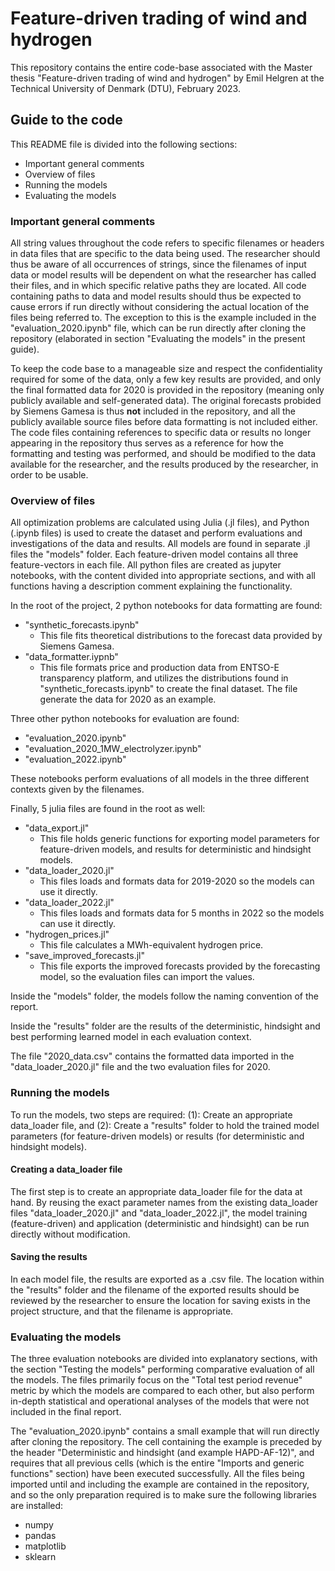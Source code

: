 # Feature-driven trading of wind and hydrogen

This repository contains the entire code-base associated with the Master thesis "Feature-driven trading of wind and hydrogen" by Emil Helgren at the Technical University of Denmark (DTU), February 2023.

## Guide to the code

This README file is divided into the following sections:

- Important general comments
- Overview of files
- Running the models
- Evaluating the models

### Important general comments

All string values throughout the code refers to specific filenames or headers in data files that are specific to the data being used. The researcher should thus be aware of all occurrences of strings, since the filenames of input data or model results will be dependent on what the researcher has called their files, and in which specific relative paths they are located. All code containing paths to data and model results should thus be expected to cause errors if run directly without considering the actual location of the files being referred to. The exception to this is the example included in the "evaluation_2020.ipynb" file, which can be run directly after cloning the repository (elaborated in section "Evaluating the models" in the present guide).

To keep the code base to a manageable size and respect the confidentiality required for some of the data, only a few key results are provided, and only the final formatted data for 2020 is provided in the repository (meaning only publicly available and self-generated data). The original forecasts probided by Siemens Gamesa is thus **not** included in the repository, and all the publicly available source files before data formatting is not included either. The code files containing references to specific data or results no longer appearing in the repository thus serves as a reference for how the formatting and testing was performed, and should be modified to the data available for the researcher, and the results produced by the researcher, in order to be usable.

### Overview of files

All optimization problems are calculated using Julia (.jl files), and Python (.ipynb files) is used to create the dataset and perform evaluations and investigations of the data and results. All models are found in separate .jl files the "models" folder. Each feature-driven model contains all three feature-vectors in each file. All python files are created as jupyter notebooks, with the content divided into appropriate sections, and with all functions having a description comment explaining the functionality. 

In the root of the project, 2 python notebooks for data formatting are found:

- "synthetic_forecasts.ipynb"
  - This file fits theoretical distributions to the forecast data provided by Siemens Gamesa.
- "data_formatter.iypnb"
  - This file formats price and production data from ENTSO-E transparency platform, and utilizes the distributions found in "synthetic_forecasts.ipynb" to create the final dataset. The file generate the data for 2020 as an example.

Three other python notebooks for evaluation are found:

- "evaluation_2020.ipynb"
- "evaluation_2020_1MW_electrolyzer.ipynb"
- "evaluation_2022.ipynb"

These notebooks perform evaluations of all models in the three different contexts given by the filenames.

Finally, 5 julia files are found in the root as well:

- "data_export.jl"
  - This file holds generic functions for exporting model parameters for feature-driven models, and results for deterministic and hindsight models.
- "data_loader_2020.jl"
  - This files loads and formats data for 2019-2020 so the models can use it directly.
- "data_loader_2022.jl"
  - This files loads and formats data for 5 months in 2022 so the models can use it directly.
- "hydrogen_prices.jl"
  - This file calculates a MWh-equivalent hydrogen price.
- "save_improved_forecasts.jl"
  - This file exports the improved forecasts provided by the forecasting model, so the evaluation files can import the values.

Inside the "models" folder, the models follow the naming convention of the report.

Inside the "results" folder are the results of the deterministic, hindsight and best performing learned model in each evaluation context.

The file "2020_data.csv" contains the formatted data imported in the "data_loader_2020.jl" file and the two evaluation files for 2020.

### Running the models

To run the models, two steps are required: (1): Create an appropriate data_loader file, and (2): Create a "results" folder to hold the trained model parameters (for feature-driven models) or results (for deterministic and hindsight models).

#### Creating a data_loader file

The first step is to create an appropriate data_loader file for the data at hand. By reusing the exact parameter names from the existing data_loader files "data_loader_2020.jl" and "data_loader_2022.jl", the model training (feature-driven) and application (deterministic and hindsight) can be run directly without modification.

#### Saving the results

In each model file, the results are exported as a .csv file. The location within the "results" folder and the filename of the exported results should be reviewed by the researcher to ensure the location for saving exists in the project structure, and that the filename is appropriate.

### Evaluating the models

The three evaluation notebooks are divided into explanatory sections, with the section "Testing the models" performing comparative evaluation of all the models. The files primarily focus on the "Total test period revenue" metric by which the models are compared to each other, but also perform in-depth statistical and operational analyses of the models that were not included in the final report.

The "evaluation_2020.ipynb" contains a small example that will run directly after cloning the repository. The cell containing the example is preceded by the header "Deterministic and hindsight (and example HAPD-AF-12)", and requires that all previous cells (which is the entire "Imports and generic functions" section) have been executed successfully. All the files being imported until and including the example are contained in the repository, and so the only preparation required is to make sure the following libraries are installed:

- numpy
- pandas
- matplotlib
- sklearn

